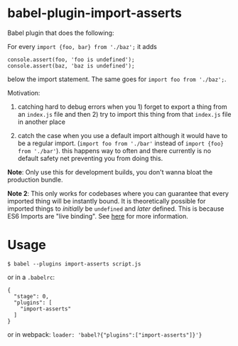 # babel-plugin-import-asserts
Babel plugin that does the following:

For every `import {foo, bar} from './baz';` it adds 
```
console.assert(foo, 'foo is undefined'); 
console.assert(baz, 'baz is undefined');
```
below the import statement. The same goes for `import foo from './baz';`.

Motivation: 

1. catching hard to debug errors when you 1) forget to export a thing from an `index.js` file and then 2) try to import this thing from that `index.js` file in another place

2. catch the case when you use a default import although it would have to be a regular import. (`import foo from './bar'` instead of `import {foo} from './bar'`). this happens way to often and there currently is no default safety net preventing you from doing this. 

**Note**: Only use this for development builds, you don't wanna bloat the production bundle. 

**Note 2**: This only works for codebases where you can guarantee that every imported thing will be instantly bound. It is theoretically possible for imported things  to *initially* be `undefined` and *later* defined. This is because ES6 Imports are "live binding". See [here](https://github.com/ModuleLoader/es6-module-loader/wiki/Circular-References-&-Bindings) for more information. 

# Usage
```
$ babel --plugins import-asserts script.js
```

or in a `.babelrc`:
```
{
  "stage": 0,
  "plugins": [
    "import-asserts"
  ]
}
```

or in webpack:
`loader: 'babel?{"plugins":["import-asserts"]}'}`
